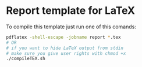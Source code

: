 # Report template for LaTeX

To compile this template just run one of this comands:

```bash
pdflatex -shell-escape -jobname report *.tex
# OR 
# if you want to hide LaTeX output from stdin
# make sure you give user rights with chmod +x
./compileTEX.sh 
```
